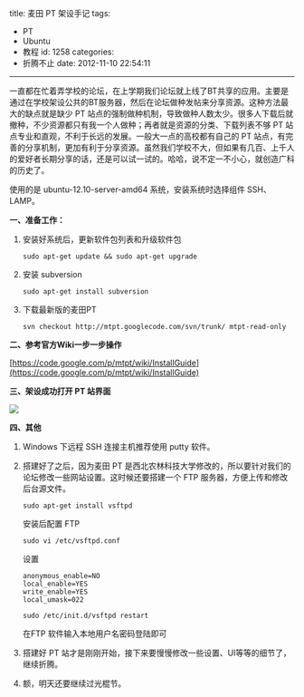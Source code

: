 title: 麦田 PT 架设手记
tags:
  - PT
  - Ubuntu
  - 教程
id: 1258
categories:
  - 折腾不止
date: 2012-11-10 22:54:11
---

一直都在忙着弄学校的论坛，在上学期我们论坛就上线了BT共享的应用。主要是通过在学校架设公共的BT服务器，然后在论坛做种发帖来分享资源。这种方法最大的缺点就是缺少 PT 站点的强制做种机制，导致做种人数太少。很多人下载后就撤种，不少资源都只有我一个人做种；再者就是资源的分类、下载列表不够 PT 站点专业和直观，不利于长远的发展。一般大一点的高校都有自己的 PT 站点，有完善的分享机制，更加有利于分享资源。虽然我们学校不大，但如果有几百、上千人的爱好者长期分享的话，还是可以试一试的。哈哈，说不定一不小心，就创造广科的历史了。

<!--more-->

使用的是 ubuntu-12.10-server-amd64 系统，安装系统时选择组件 SSH、LAMP。

**一、准备工作：**

1.  安装好系统后，更新软件包列表和升级软件包

    `sudo apt-get update && sudo apt-get upgrade`

2.  安装 subversion

    `sudo apt-get install subversion`

3.  下载最新版的麦田PT

    `svn checkout http://mtpt.googlecode.com/svn/trunk/ mtpt-read-only`

**二、参考官方Wiki一步一步操作**

[https://code.google.com/p/mtpt/wiki/InstallGuide](https://code.google.com/p/mtpt/wiki/InstallGuide)

**三、架设成功打开 PT 站界面**

![](/uploads/pt.jpg)

**四、其他**

1. Windows 下远程 SSH 连接主机推荐使用 putty 软件。

2.  搭建好了之后，因为麦田 PT 是西北农林科技大学修改的，所以要针对我们的论坛修改一些网站设置。这时候还要搭建一个 FTP 服务器，方便上传和修改后台源文件。

    `sudo apt-get install vsftpd`

    安装后配置 FTP

    `sudo vi /etc/vsftpd.conf`

    设置

        anonymous_enable=NO
        local_enable=YES
        write_enable=YES
        local_umask=022

    `sudo /etc/init.d/vsftpd restart`

    在FTP 软件输入本地用户名密码登陆即可

3.  搭建好 PT 站才是刚刚开始，接下来要慢慢修改一些设置、UI等等的细节了，继续折腾。

4.  额，明天还要继续过光棍节。
